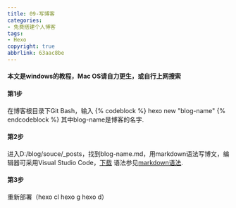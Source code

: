 ```yaml
---
title: 09-写博客
categories: 
- 免费搭建个人博客
tags: 
- Hexo
copyright: true
abbrlink: 63aac8be
---
```

#### 本文是windows的教程，Mac OS请自力更生，或自行上网搜索
#### 第1步
在博客根目录下Git Bash，输入
{% codeblock %}
hexo new "blog-name"
{% endcodeblock %}
其中blog-name是博客的名字.
#### 第2步
进入D:/blog/souce/_posts，找到blog-name.md，用markdown语法写博文，编辑器可采用Visual Studio Code，[下载](https://aka.ms/win32-x64-user-stable)
语法参见[markdown语法](https://www.jianshu.com/p/191d1e21f7ed).
#### 第3步
重新部署（hexo cl  hexo g  hexo d）

